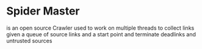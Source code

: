# Spider Master 
is an open source Crawler used to work on multiple threads to collect links given a queue of source links and a start point and terminate deadlinks and untrusted sources
